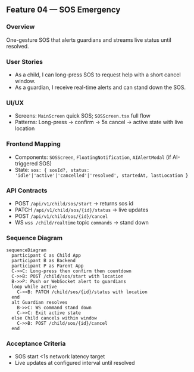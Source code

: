 ## Feature 04 — SOS Emergency

### Overview
One-gesture SOS that alerts guardians and streams live status until resolved.

### User Stories
- As a child, I can long-press SOS to request help with a short cancel window.
- As a guardian, I receive real-time alerts and can stand down the SOS.

### UI/UX
- Screens: `MainScreen` quick SOS; `SOSScreen.tsx` full flow
- Patterns: Long-press -> confirm -> 5s cancel -> active state with live location

### Frontend Mapping
- Components: `SOSScreen`, `FloatingNotification`, `AIAlertModal` (if AI-triggered SOS)
- State: `sos: { sosId?, status: 'idle'|'active'|'cancelled'|'resolved', startedAt, lastLocation }`

### API Contracts
- POST `/api/v1/child/sos/start` -> returns sos id
- PATCH `/api/v1/child/sos/{id}/status` -> live updates
- POST `/api/v1/child/sos/{id}/cancel`
- WS `wss /child/realtime` topic `commands` -> stand down

### Sequence Diagram
```mermaid
sequenceDiagram
  participant C as Child App
  participant B as Backend
  participant P as Parent App
  C->>C: Long-press then confirm then countdown
  C->>B: POST /child/sos/start with location
  B->>P: Push or WebSocket alert to guardians
  loop while active
    C->>B: PATCH /child/sos/{id}/status with location
  end
  alt Guardian resolves
    B->>C: WS command stand down
    C->>C: Exit active state
  else Child cancels within window
    C->>B: POST /child/sos/{id}/cancel
  end
```

### Acceptance Criteria
- SOS start <1s network latency target
- Live updates at configured interval until resolved
